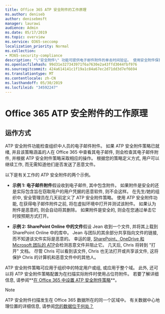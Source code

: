 ```yaml
---
title: Office 365 ATP 安全附件的工作原理
ms.author: deniseb
author: denisebmsft
manager: laurawi
audience: Admin
ms.date: 05/17/2019
ms.topic: overview
ms.service: O365-seccomp
localization_priority: Normal
ms.collection:
- M365-security-compliance
description: "\"安全附件\" 功能可提供电子邮件附件的单击时间验证。 使用安全附件保护组织免受用户在电子邮件中发送或接收的恶意文件的攻击。"
ms.openlocfilehash: 99d31e327343971f6a7630e2a43ffd3044fbf976
ms.sourcegitcommit: 424a614141c1f19a1c84a67ec2d71dd3d7ef6694
ms.translationtype: MT
ms.contentlocale: zh-CN
ms.lasthandoff: 05/30/2019
ms.locfileid: "34592247"
---
```

# <a name="how-ffice-365-atp-safe-attachments-works"></a>Office 365 ATP 安全附件的工作原理

## <a name="how-it-works"></a>运作方式

ATP 安全附件功能检查组织中人员的电子邮件附件。 如果 ATP 安全附件策略已就绪, 并且该策略涵盖的人在 Office 365 中查看其电子邮件, 则会检查其电子邮件附件, 并根据 ATP 安全附件策略采取相应的操作。 根据您的策略定义方式, 用户可以继续工作, 而无需知道他们是否发送了恶意文件。
  
以下是有关工作的 ATP 安全附件的两个示例。
  
- **示例 1: 电子邮件附件**假设收到电子邮件, 其中包含附件。 如果附件是安全的还是实际包含旨在窃取用户的用户凭据的恶意软件, 则不会这样。 在先生/她的组织中, 安全管理员在几天前定义了 ATP 安全附件策略。 使用 ATP 安全附件功能, 在获得电子邮件附件之前, 将在虚拟环境中打开并测试该附件。 如果认为附件是恶意的, 则会自动将其删除。 如果附件是安全的, 则会在您通过单击它时按预期方式打开。

- **示例 2: SharePoint Online 中的文件**假设 Jean 收到一个文件, 并将其上载到 SharePoint Online 中的库中。 Jean 与团队的其余部分共享指向文件的链接, 而不知道该文件实际是恶意的。 幸运的是, [SharePoint、OneDrive 和 Microsoft 团队的 ATP](atp-for-spo-odb-and-teams.md)会检测恶意文件并阻止它。 几天后, Chris 将转到 "打开" 文档。 尽管 Chris 可以看到该文件, Chris 也无法打开或共享该文件, 这将保护 Chris 的计算机和恶意文件中的其他人。

ATP 安全附件策略可应用于组织中的特定用户或组, 或应用于整个域。 此外, 还可以将 ATP 安全附件策略配置为在扫描实际附件时使用占位符附件。 若要了解详细信息, 请参阅**[在 Office 365 中设置 ATP 安全附件策略](set-up-atp-safe-attachments-policies.md)**。

> [!NOTE]
> ATP 安全附件扫描发生在 Office 365 数据所在的同一个区域中。 有关数据中心地理位置的详细信息, 请参阅[您的数据位于何处？](https://products.office.com/where-is-your-data-located?geo=All) 

